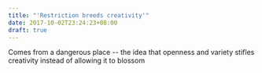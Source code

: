 ```yaml
---
title: "'Restriction breeds creativity'"
date: 2017-10-02T23:24:23+08:00
draft: true
---
```


Comes from a dangerous place -- the idea that openness and variety stifles creativity instead of allowing it to blossom